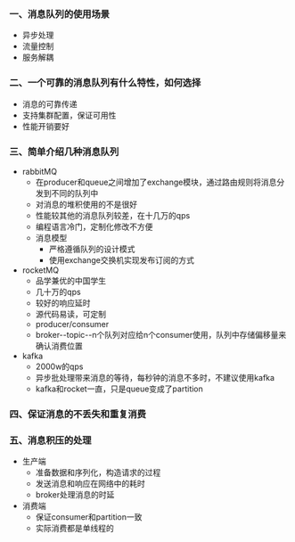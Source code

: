 ### 一、消息队列的使用场景

- 异步处理
- 流量控制
- 服务解耦

### 二、一个可靠的消息队列有什么特性，如何选择

- 消息的可靠传递
- 支持集群配置，保证可用性
- 性能开销要好

### 三、简单介绍几种消息队列

- rabbitMQ
    + 在producer和queue之间增加了exchange模块，通过路由规则将消息分发到不同的队列中
    + 对消息的堆积使用的不是很好
    + 性能较其他的消息队列较差，在十几万的qps
    + 编程语言冷门，定制化修改不方便
    + 消息模型
        - 严格遵循队列的设计模式
        - 使用exchange交换机实现发布订阅的方式
- rocketMQ
    + 品学兼优的中国学生
    + 几十万的qps
    + 较好的响应延时
    + 源代码易读，可定制
    + producer/consumer
    + broker--topic--n个队列对应给n个consumer使用，队列中存储偏移量来确认消费位置
- kafka
    + 2000w的qps
    + 异步批处理带来消息的等待，每秒钟的消息不多时，不建议使用kafka
    + kafka和rocket一直，只是queue变成了partition

### 四、保证消息的不丢失和重复消费

### 五、消息积压的处理

- 生产端
    + 准备数据和序列化，构造请求的过程
    + 发送消息和响应在网络中的耗时
    + broker处理消息的时延
- 消费端
    + 保证consumer和partition一致
    + 实际消费都是单线程的